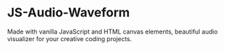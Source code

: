 # JS-Audio-Waveform
Made with vanilla JavaScript and HTML canvas elements, beautiful audio visualizer for your creative coding projects.
